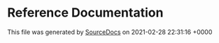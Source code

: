 # Reference Documentation

This file was generated by [SourceDocs](https://github.com/eneko/SourceDocs) on 2021-02-28 22:31:16 +0000